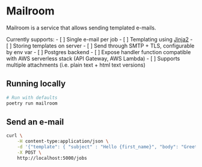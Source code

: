 Mailroom
========

Mailroom is a service that allows sending templated e-mails.

Currently supports:
    - [ ] Single e-mail per job
    - [ ] Templating using [Jinja2](https://jinja2docs.readthedocs.io/en/stable/)
    - [ ] Storing templates on server
    - [ ] Send through SMTP + TLS, configurable by env var
    - [ ] Postgres backend
    - [ ] Expose handler function compatible with AWS serverless stack (API Gateway, AWS Lambda)
    - [ ] Supports multiple attachments (i.e. plain text + html text versions)

## Running locally

```sh
# Run with defaults
poetry run mailroom
```

## Send an e-mail

```sh
curl \
    -H content-type:application/json \
    -d '{"template": { "subject" : "Hello {first_name}", "body": "Greetings {first_name} {last_name}"}, "data": [{"first_name": "Seba", "last_name": "acuna"}]}' \
    -X POST \
    http://localhost:5000/jobs
```
